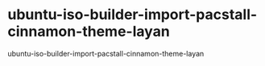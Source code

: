 # ubuntu-iso-builder-import-pacstall-cinnamon-theme-layan
ubuntu-iso-builder-import-pacstall-cinnamon-theme-layan
